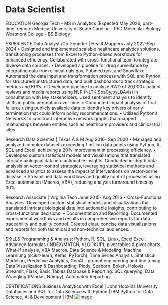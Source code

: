 # Data Scientist
EDUCATION
Georgia Tech -  MS in Analytics  (Expected May 2026, part-time, remote) 
Medical University of South Carolina - PhD Molecular Biology
Westmont College -   BS  Biology
	
EXPERIENCE
Data Analyst /Co-Founder | HealthMappers	July 2022-Sep 2024
•	Designed and implemented scalable healthcare analytics solutions, transitioning processes from Excel to Python-based workflows for enhanced efficiency. Collaborated with cross-functional team to integrate diverse data sources.
•	Developed a pipeline for drug surveillance by integrating data from clinicaltrials.gov, Pubmed.gov, and Snowflake. Automated the data input and transformation process with SQL and Python, for structured/unstructured data, and built dashboards to track strategic metrics and KPI’s. 
•	Developed pipeline to analyze RWD of 20,000+ patient reviews and media reports using NLP (NLTK,SpaCy,pyLDAvis) in consultation with key stakeholders. Used sentiment analysis to identify shifts in public perception over time. 
•	Conducted impact analysis of trial failures using publicly available data to identify key drivers of early termination that could inform policy recommendations.
•	Utilized Python’s NetworkX to construct interactive network graphs that mapped relationships between entities such as healthcare providers and clinical trial sites. 

Research Data Scientist | Texas A & M 	Aug 2016- Sep 2020
•	Managed and analyzed complex datasets exceeding 1 million data points using Python, R, SQL and Excel, achieving a 20% improvement in processing efficiency.
•	Developed custom statistical models and visualizations that translated intricate biological data into actionable insights. Conducted in-depth data analysis on vector-control strategies, leveraging statistical methods and advanced analytics to assess the impact of interventions on vector-borne disease.
•	Streamlined data workflows and quality control processes using Excel automation (Macros, VBA), reducing analysis turnaround times by 30%.

Research Associate | Virginia Tech 	June 2015- Aug 2016
•	Cross-Functional Analytics: Developed custom statistical models and visualizations that translated intricate biological data into actionable insights, contributing to cross-functional decisions. 
•	Documentation and Reporting: Documented experimental workflows and results in comprehensive reports for data traceability and quality control. Created clear, concise data visualizations and reports for both technical and non-technical audiences.	

SKILLS
Programming & Analysis: Python, R, SQL, Linux, Excel
Excel: Advanced formulas (INDEX/MATCH, VLOOKUP), pivot tables & pivot charts, What-If analysis, VBA Macros.
Data Science & Modeling: Machine Learniung (scikit-learn, Keras, PyTorch), Time Series Analysis, Statistical Modeling, Predictive Analytics, GenAI – prompt engineering and fine tuning
Data Visualization & Dashboarding: Plotly, Seaborn, Bokeh, Holoviz, Streamlit, Flask, Basic Tablea
Database & Reporting: SQL querying, Data Wrangling (Pandas, Numpy), Automated Reporting 

CERTIFICATIONS
Business Analytics with Excel | John Hopkins University
Databases and SQL for Data Science with Python | IBM
Python for Data Science, AI & Development | IBM
![image](https://github.com/user-attachments/assets/fae75dcf-f1b4-4025-86d7-1e49710d3837)
